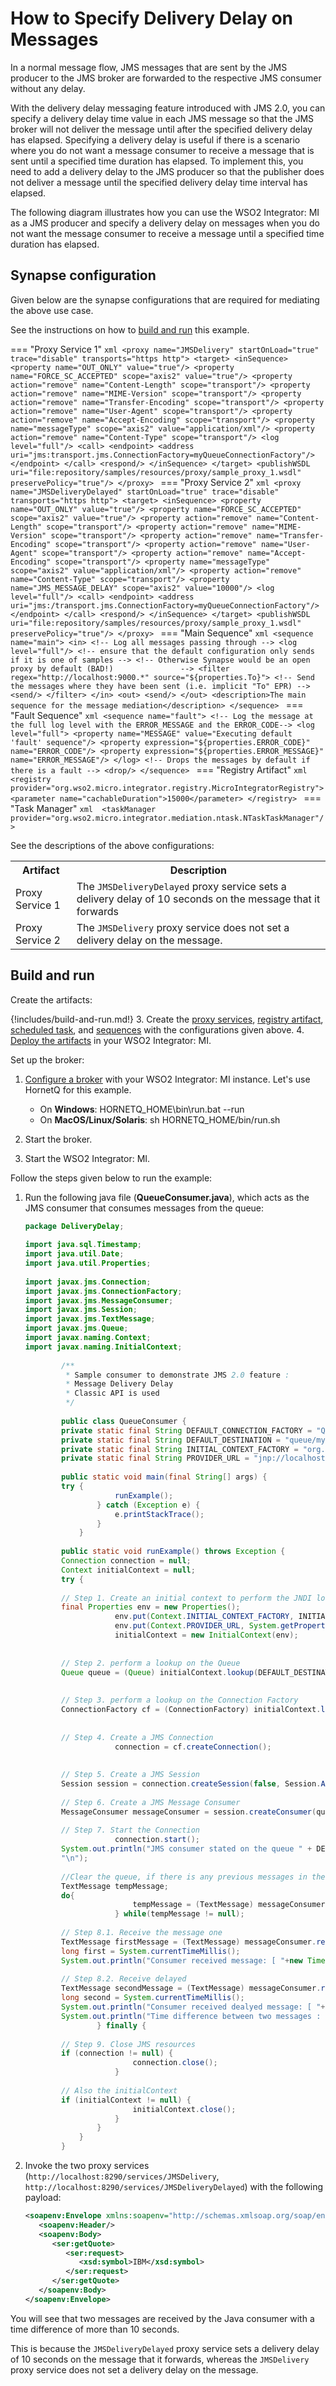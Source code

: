 # How to Specify Delivery Delay on Messages

In a normal message flow, JMS messages that are sent by the JMS producer to the JMS broker are forwarded to the respective JMS consumer without any delay.

With the delivery delay messaging feature introduced with JMS 2.0, you can specify a delivery delay time value in each JMS message so that the JMS broker will not deliver the message until after the specified delivery delay has elapsed. Specifying a delivery delay is useful if there is a scenario where you do not want a message consumer to receive a message that is sent until a specified time duration has elapsed. To implement this, you need to add a delivery delay to the JMS producer so
that the publisher does not deliver a message until the specified delivery delay time interval has elapsed.

The following diagram illustrates how you can use the WSO2 Integrator: MI as a JMS producer and specify a delivery delay on messages when you do not want the message consumer to receive a message until a specified time duration has elapsed.


## Synapse configuration

Given below are the synapse configurations that are required for mediating the above use case.

See the instructions on how to [build and run](#build-and-run) this example.

=== "Proxy Service 1"
    ```xml
    <proxy name="JMSDelivery" startOnLoad="true" trace="disable" transports="https http">
                <target>
                    <inSequence>
                        <property name="OUT_ONLY" value="true"/>
                        <property name="FORCE_SC_ACCEPTED" scope="axis2" value="true"/>
                        <property action="remove" name="Content-Length" scope="transport"/>
                        <property action="remove" name="MIME-Version" scope="transport"/>
                        <property action="remove" name="Transfer-Encoding" scope="transport"/>
                        <property action="remove" name="User-Agent" scope="transport"/>
                        <property action="remove" name="Accept-Encoding" scope="transport"/>
                        <property name="messageType" scope="axis2" value="application/xml"/>
                        <property action="remove" name="Content-Type" scope="transport"/>
                        <log level="full"/>
                        <call>
                            <endpoint>
                                <address uri="jms:transport.jms.ConnectionFactory=myQueueConnectionFactory"/>
                            </endpoint>
                        </call>
                        <respond/>
                    </inSequence>
                </target>
                <publishWSDL uri="file:repository/samples/resources/proxy/sample_proxy_1.wsdl" preservePolicy="true"/>
    </proxy>
    ```
=== "Proxy Service 2"
    ```xml
    <proxy name="JMSDeliveryDelayed" startOnLoad="true" trace="disable" transports="https http">
                <target>
                    <inSequence>
                        <property name="OUT_ONLY" value="true"/>
                        <property name="FORCE_SC_ACCEPTED" scope="axis2" value="true"/>
                        <property action="remove" name="Content-Length" scope="transport"/>
                        <property action="remove" name="MIME-Version" scope="transport"/>
                        <property action="remove" name="Transfer-Encoding" scope="transport"/>
                        <property action="remove" name="User-Agent" scope="transport"/>
                        <property action="remove" name="Accept-Encoding" scope="transport"/>
                        <property name="messageType" scope="axis2" value="application/xml"/>
                        <property action="remove" name="Content-Type" scope="transport"/>
                        <property name="JMS_MESSAGE_DELAY" scope="axis2" value="10000"/>
                        <log level="full"/>
                        <call>
                            <endpoint>
                                <address uri="jms:/transport.jms.ConnectionFactory=myQueueConnectionFactory"/>
                            </endpoint>
                        </call>
                        <respond/>
                    </inSequence>
                </target>
                <publishWSDL uri="file:repository/samples/resources/proxy/sample_proxy_1.wsdl" preservePolicy="true"/>
    </proxy>
    ```
=== "Main Sequence"
    ```xml
    <sequence name="main">
        <in>
            <!-- Log all messages passing through -->
           <log level="full"/>
            <!-- ensure that the default configuration only sends if it is one of samples -->
            <!-- Otherwise Synapse would be an open proxy by default (BAD!)               -->
            <filter regex="http://localhost:9000.*" source="${properties.To}">
            <!-- Send the messages where they have been sent (i.e. implicit "To" EPR) -->
            <send/>
            </filter>
       </in>
       <out>
            <send/>
       </out>
       <description>The main sequence for the message mediation</description>
    </sequence>
    ```
=== "Fault Sequence"
    ```xml
    <sequence name="fault">
        <!-- Log the message at the full log level with the ERROR_MESSAGE and the ERROR_CODE-->
        <log level="full">
            <property name="MESSAGE" value="Executing default 'fault' sequence"/>
            <property expression="${properties.ERROR_CODE}" name="ERROR_CODE"/>
            <property expression="${properties.ERROR_MESSAGE}" name="ERROR_MESSAGE"/>
         </log>
         <!-- Drops the messages by default if there is a fault -->
        <drop/>
    </sequence>
    ```
=== "Registry Artifact"
    ```xml
    <registry provider="org.wso2.micro.integrator.registry.MicroIntegratorRegistry">
       <parameter name="cachableDuration">15000</parameter>
    </registry>
    ```
=== "Task Manager"
    ```xml 
    <taskManager provider="org.wso2.micro.integrator.mediation.ntask.NTaskTaskManager"/>
    ```

See the descriptions of the above configurations:

<table>
    <tr>
        <th>Artifact</th>
        <th>Description</th>
    </tr>
    <tr>
        <td>Proxy Service 1</td>
        <td>
            The <code>JMSDeliveryDelayed</code> proxy service sets a delivery delay of 10 seconds on the message that it forwards
        </td>
    </tr>
    <tr>
        <td>Proxy Service 2</td>
        <td>The <code>JMSDelivery</code> proxy service does not set a delivery delay on the message.</td>
    </tr>
</table>


## Build and run

Create the artifacts:

{!includes/build-and-run.md!}
3. Create the [proxy services]({{base_path}}/develop/creating-artifacts/creating-a-proxy-service), [registry artifact]({{base_path}}/develop/creating-artifacts/creating-registry-resources), [scheduled task]({{base_path}}/develop/creating-artifacts/creating-scheduled-task), and [sequences]({{base_path}}/develop/creating-artifacts/creating-reusable-sequences) with the configurations given above.
4. [Deploy the artifacts]({{base_path}}/develop/deploy-artifacts) in your WSO2 Integrator: MI.

Set up the broker:

1.  [Configure a broker]({{base_path}}/install-and-setup/setup/transport-configurations/configuring-transports/#configuring-the-jms-transport) with your WSO2 Integrator: MI instance. Let's use HornetQ for this example.
    
    -   On **Windows**: HORNETQ_HOME\bin\run.bat --run
    -   On **MacOS/Linux/Solaris**: sh HORNETQ_HOME/bin/run.sh

2.  Start the broker.
3.  Start the WSO2 Integrator: MI.

Follow the steps given below to run the example:

1. Run the following java file (**QueueConsumer.java**), which acts as the JMS consumer that consumes messages from the queue:

    ```java
    package DeliveryDelay;
        
    import java.sql.Timestamp;
    import java.util.Date;
    import java.util.Properties;
        
    import javax.jms.Connection;
    import javax.jms.ConnectionFactory;
    import javax.jms.MessageConsumer;
    import javax.jms.Session;
    import javax.jms.TextMessage;
    import javax.jms.Queue;
    import javax.naming.Context;
    import javax.naming.InitialContext;
        
            /**
             * Sample consumer to demonstrate JMS 2.0 feature :
             * Message Delivery Delay
             * Classic API is used
             */
        
            public class QueueConsumer {
            private static final String DEFAULT_CONNECTION_FACTORY = "QueueConnectionFactory";
            private static final String DEFAULT_DESTINATION = "queue/mySampleQueue";
            private static final String INITIAL_CONTEXT_FACTORY = "org.jnp.interfaces.NamingContextFactory";
            private static final String PROVIDER_URL = "jnp://localhost:1099";
        
            public static void main(final String[] args) {
            try {
                        runExample();
                    } catch (Exception e) {
                        e.printStackTrace();
                    }
                }
        
            public static void runExample() throws Exception {
            Connection connection = null;
            Context initialContext = null;
            try {
        
            // Step 1. Create an initial context to perform the JNDI lookup.
            final Properties env = new Properties();
                        env.put(Context.INITIAL_CONTEXT_FACTORY, INITIAL_CONTEXT_FACTORY);
                        env.put(Context.PROVIDER_URL, System.getProperty(Context.PROVIDER_URL, PROVIDER_URL));
                        initialContext = new InitialContext(env);
        
        
            // Step 2. perform a lookup on the Queue
            Queue queue = (Queue) initialContext.lookup(DEFAULT_DESTINATION);
        
        
            // Step 3. perform a lookup on the Connection Factory
            ConnectionFactory cf = (ConnectionFactory) initialContext.lookup(DEFAULT_CONNECTION_FACTORY);
        
        
            // Step 4. Create a JMS Connection
                        connection = cf.createConnection();
        
        
            // Step 5. Create a JMS Session
            Session session = connection.createSession(false, Session.AUTO_ACKNOWLEDGE);
        
            // Step 6. Create a JMS Message Consumer
            MessageConsumer messageConsumer = session.createConsumer(queue);
        
            // Step 7. Start the Connection
                        connection.start();
            System.out.println("JMS consumer stated on the queue " + DEFAULT_DESTINATION +
            "\n");
        
            //Clear the queue, if there is any previous messages in the queue
            TextMessage tempMessage;
            do{
                            tempMessage = (TextMessage) messageConsumer.receive(1); 
                        } while(tempMessage != null);
        
            // Step 8.1. Receive the message one
            TextMessage firstMessage = (TextMessage) messageConsumer.receive(); 
            long first = System.currentTimeMillis();
            System.out.println("Consumer received message: [ "+new Timestamp(new Date(first).getTime())+" ] " + firstMessage.getText() + "\n");
        
            // Step 8.2. Receive delayed
            TextMessage secondMessage = (TextMessage) messageConsumer.receive();    
            long second = System.currentTimeMillis();
            System.out.println("Consumer received dealyed message: [ "+new Timestamp(new Date(second).getTime())+" ] " + secondMessage.getText() + "\n");
            System.out.println("Time difference between two messages : "+(second-first)/1000+"s");
                    } finally {
        
            // Step 9. Close JMS resources
            if (connection != null) {
                            connection.close();
                        }
        
            // Also the initialContext
            if (initialContext != null) {
                            initialContext.close();
                        }
                    }
                }
            }
    ```

2. Invoke the two proxy services (`http://localhost:8290/services/JMSDelivery`, `http://localhost:8290/services/JMSDeliveryDelayed`) with the following payload:

    ```xml
    <soapenv:Envelope xmlns:soapenv="http://schemas.xmlsoap.org/soap/envelope/" xmlns:ser="http://services.samples" xmlns:xsd="http://services.samples/xsd">
       <soapenv:Header/>
       <soapenv:Body>
          <ser:getQuote>
             <ser:request>
                <xsd:symbol>IBM</xsd:symbol>
             </ser:request>
          </ser:getQuote>
       </soapenv:Body>
    </soapenv:Envelope>
    ```

You will see that two messages are received by the Java consumer with a time difference of more than 10 seconds.

This is because the `JMSDeliveryDelayed` proxy service sets a delivery delay of 10 seconds on the message that it forwards, whereas the `JMSDelivery` proxy service does not set a delivery delay on the message.